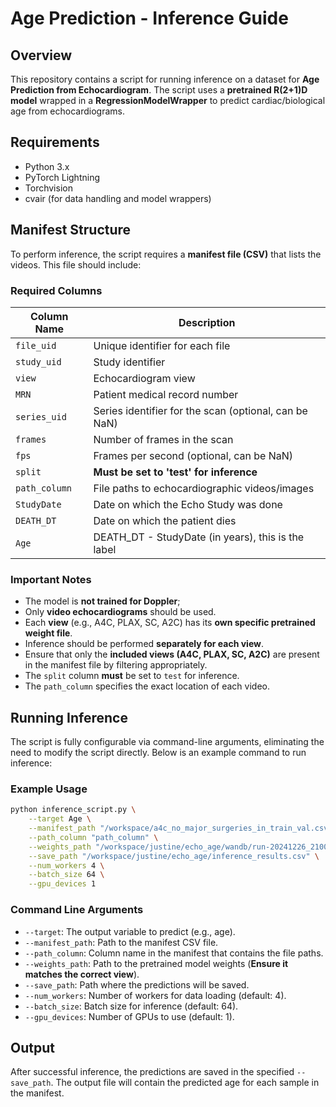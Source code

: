 # Age Prediction - Inference Guide

## Overview
This repository contains a script for running inference on a dataset for **Age Prediction from Echocardiogram**. The script uses a **pretrained R(2+1)D model** wrapped in a **RegressionModelWrapper** to predict cardiac/biological age from echocardiograms.

## Requirements
- Python 3.x
- PyTorch Lightning
- Torchvision
- cvair (for data handling and model wrappers)

## Manifest Structure
To perform inference, the script requires a **manifest file (CSV)** that lists the videos. This file should include:

### **Required Columns**
| Column Name   | Description  |
|--------------|-------------|
| `file_uid`   | Unique identifier for each file |
| `study_uid`  | Study identifier |
| `view`       | Echocardiogram view |
| `MRN`        | Patient medical record number |
| `series_uid` | Series identifier for the scan (optional, can be NaN) |
| `frames`     | Number of frames in the scan |
| `fps`        | Frames per second (optional, can be NaN)|
| `split`      | **Must be set to 'test' for inference** |
| `path_column` | File paths to echocardiographic videos/images |
| `StudyDate`  | Date on which the Echo Study was done |
| `DEATH_DT`   | Date on which the patient dies |
| `Age`        | DEATH_DT - StudyDate (in years), this is the label |


### **Important Notes**
- The model is **not trained for Doppler**;
- Only **video echocardiograms** should be used.
- Each **view** (e.g., A4C, PLAX, SC, A2C) has its **own specific pretrained weight file**.
- Inference should be performed **separately for each view**.
- Ensure that only the **included views (A4C, PLAX, SC, A2C)** are present in the manifest file by filtering appropriately.
- The `split` column **must** be set to `test` for inference.
- The `path_column` specifies the exact location of each video.

## Running Inference
The script is fully configurable via command-line arguments, eliminating the need to modify the script directly. Below is an example command to run inference:

### **Example Usage**
```bash
python inference_script.py \
    --target Age \
    --manifest_path "/workspace/a4c_no_major_surgeries_in_train_val.csv" \
    --path_column "path_column" \
    --weights_path "/workspace/justine/echo_age/wandb/run-20241226_210015-ayf7wlik/weights/model_best_epoch_val_mae.pt" \
    --save_path "/workspace/justine/echo_age/inference_results.csv" \
    --num_workers 4 \
    --batch_size 64 \
    --gpu_devices 1
```

### **Command Line Arguments**
- `--target`: The output variable to predict (e.g., age).
- `--manifest_path`: Path to the manifest CSV file.
- `--path_column`: Column name in the manifest that contains the file paths.
- `--weights_path`: Path to the pretrained model weights (**Ensure it matches the correct view**).
- `--save_path`: Path where the predictions will be saved.
- `--num_workers`: Number of workers for data loading (default: 4).
- `--batch_size`: Batch size for inference (default: 64).
- `--gpu_devices`: Number of GPUs to use (default: 1).

## Output
After successful inference, the predictions are saved in the specified `--save_path`. The output file will contain the predicted age for each sample in the manifest.


